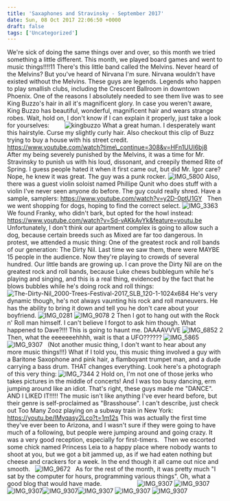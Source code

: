 ```yaml
---
title: 'Saxaphones and Stravinsky - September 2017'
date: Sun, 08 Oct 2017 22:06:50 +0000
draft: false
tags: ['Uncategorized']
---
```


We're sick of doing the same things over and over, so this month we tried something a little different. This month, we played board games and went to music things!!!!11 There's this little band called the Melvins. Never heard of the Melvins? But you've heard of Nirvana I'm sure. Nirvana wouldn't have existed without the Melvins. These guys are legends. Legends who happen to play smallish clubs, including the Crescent Ballroom in downtown Phoenix. One of the reasons I absolutely needed to see them live was to see King Buzzo's hair in all it's magnificent glory. In case you weren't aware, King Buzzo has beautiful, wonderful, magnificent hair and wears strange robes. Wait, hold on, I don't know if I can explain it properly, just take a look for yourselves:         ![kingbuzzo](https://dallincoons.files.wordpress.com/2017/10/kingbuzzo.jpg) What a great human. I desperately want this hairstyle. Curse my slightly curly hair. Also checkout this clip of Buzz trying to buy a house with his street credit. https://www.youtube.com/watch?time\_continue=308&v=HFn1UUI6bj8     After my being severely punished by the Melvins, it was a time for Mr. Stravinsky to punish us with his loud, dissonant, and creepily themed Rite of Spring. I guess people hated it when it first came out, but did Mr. Igor care? Nope, he knew it was great. The guy was a punk rocker. ![IMG_5800](https://dallincoons.files.wordpress.com/2017/10/img_5800.jpg) Also, there was a guest violin soloist named Phillipe Qunit who does stuff with a violin I've never seen anyone do before. The guy could really shred. Have a sample, samplers: https://www.youtube.com/watch?v=y2D-0ptU1GY   Then we went shopping for dogs, hoping to find the correct select. ![IMG_3363](https://dallincoons.files.wordpress.com/2017/10/img_3363.jpg) We found Franky, who didn't bark, but opted for the howl instead: https://www.youtube.com/watch?v=Sd-vAKkAvYk&feature=youtu.be   Unfortunately, I don't think our apartment complex is going to allow such a dog, because certain breeds such as Mixed are far too dangerous. In protest, we attended a music thing: One of the greatest rock and roll bands of our generation: The Dirty Nil. Last time we saw them, there were MAYBE 15 people in the audience. Now they're playing to crowds of several hundred. Our little bands are growing up. I can prove the Dirty Nil are on the greatest rock and roll bands, because Luke chews bubblegum while he's playing and singing, and this is a real thing, evidenced by the fact that he blows bubbles while he's doing rock and roll things: ![The-Dirty-Nil_2000-Trees-Festival-2017_SLB_120-1-1024x684](https://dallincoons.files.wordpress.com/2017/10/the-dirty-nil_2000-trees-festival-2017_slb_120-1-1024x684.jpg) He's very dynamic though, he's not always vaunting his rock and roll maneuvers. He has the ability to bring it down and tell you he don't care about your boyfriend. ![IMG_0281](https://dallincoons.files.wordpress.com/2017/10/img_0281.jpg) ![IMG_9078 2](https://dallincoons.files.wordpress.com/2017/10/img_9078-2.jpg) Then I got to hang out with the Rock n' Roll man himself. I can't believe I forgot to ask him though. What happened to Dave?!!! This is going to haunt me. DAAAAVVVE ![IMG_6852 2](https://dallincoons.files.wordpress.com/2017/10/img_6852-2.jpg) Then, what the eeeeeeehhhh, wait is that a UFO?????? ![IMG_5865](https://dallincoons.files.wordpress.com/2017/10/img_5865.jpg) ![IMG_9307](https://dallincoons.files.wordpress.com/2017/10/img_9307.jpg)   (Not another music thing, I don't want to hear about any more music things!!!) What if I told you, this music thing involved a guy with a Baritone Saxophone and pink hair, a flamboyant trumpet man, and a dude carrying a bass drum. THAT changes everything. Look here's a photograph of this very thing: ![IMG_7344 2](https://dallincoons.files.wordpress.com/2017/10/img_7344-2.jpg) Hold on, I'm not one of those jerks who takes pictures in the middle of concerts! And I was too busy dancing, erm jumping around like an idiot. That's right, these guys made me "DANCE". AND I LIKED IT!!!!! The music isn't like anything I've ever heard before, but their genre is self-proclaimed as "Brasshouse". I can't describe, just check out Too Many Zooz playing on a subway train in New York: https://youtu.be/IMyqasy2Lco?t=1m12s This was actually the first time they've ever been to Arizona, and I wasn't sure if they were going to have much of a following, but people were jumping around and going crazy. It was a very good reception, especially for first-timers.   Then we escorted some chick named Princess Leia to a happy place where nobody wants to shoot at you, but we got a bit jammed up, as if we had eaten nothing but cheese and crackers for a week. In the end though it all came out nice and smooth.   ![IMG_9672](https://dallincoons.files.wordpress.com/2017/10/img_9672.jpg)   As for the rest of the month, it was pretty much "I sat by the computer for hours, programming various things". Oh, what a good blog that would have made.                     ![IMG_9307](https://dallincoons.files.wordpress.com/2017/10/img_9307.jpg) ![IMG_9307](https://dallincoons.files.wordpress.com/2017/10/img_9307.jpg)![IMG_9307](https://dallincoons.files.wordpress.com/2017/10/img_9307.jpg)![IMG_9307](https://dallincoons.files.wordpress.com/2017/10/img_9307.jpg)![IMG_9307](https://dallincoons.files.wordpress.com/2017/10/img_9307.jpg) ![IMG_9307](https://dallincoons.files.wordpress.com/2017/10/img_9307.jpg) ![IMG_9307](https://dallincoons.files.wordpress.com/2017/10/img_9307.jpg)